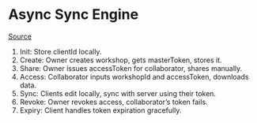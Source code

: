 # Async Sync Engine
[Source](https://x.com/i/grok?conversation=1893597036278100311)

1. Init: Store clientId locally.
2. Create: Owner creates workshop, gets masterToken, stores it.
3. Share: Owner issues accessToken for collaborator, shares manually.
4. Access: Collaborator inputs workshopId and accessToken, downloads data.
5. Sync: Clients edit locally, sync with server using their token.
6. Revoke: Owner revokes access, collaborator’s token fails.
7. Expiry: Client handles token expiration gracefully.